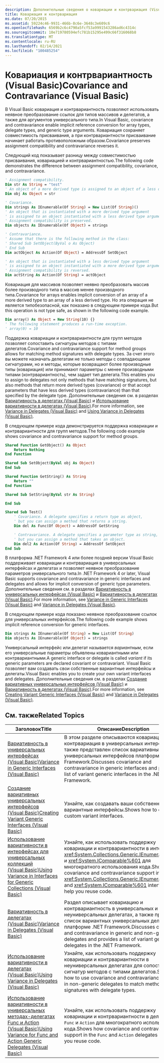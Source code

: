 ```yaml
---
description: Дополнительные сведения о ковариации и контрвариация (Visual Basic)
title: Ковариация и контрвариация
ms.date: 07/20/2015
ms.assetid: 59224c46-9931-466b-8c6e-3648c3e609c6
ms.openlocfilehash: 6569b2c6c4790a5fcf53a9991543286ad6c4314c
ms.sourcegitcommit: 10e719780594efc781b15295e499c66f316068b8
ms.translationtype: MT
ms.contentlocale: ru-RU
ms.lasthandoff: 02/14/2021
ms.locfileid: "100485254"
---
```

# <a name="covariance-and-contravariance-visual-basic"></a><span data-ttu-id="43843-103">Ковариация и контрвариантность (Visual Basic)</span><span class="sxs-lookup"><span data-stu-id="43843-103">Covariance and Contravariance (Visual Basic)</span></span>

<span data-ttu-id="43843-104">В Visual Basic ковариация и контрвариантность позволяют использовать неявное преобразование ссылок для типов массивов и делегатов, а также для аргументов универсального типа.</span><span class="sxs-lookup"><span data-stu-id="43843-104">In Visual Basic, covariance and contravariance enable implicit reference conversion for array types, delegate types, and generic type arguments.</span></span> <span data-ttu-id="43843-105">Ковариация сохраняет совместимость присваивания, а при контрвариантности присваивание начинает работать противоположным образом.</span><span class="sxs-lookup"><span data-stu-id="43843-105">Covariance preserves assignment compatibility and contravariance reverses it.</span></span>

<span data-ttu-id="43843-106">Следующий код показывает разницу между совместимостью присваивания, ковариацией и контрвариантностью.</span><span class="sxs-lookup"><span data-stu-id="43843-106">The following code demonstrates the difference between assignment compatibility, covariance, and contravariance.</span></span>

```vb
' Assignment compatibility.
Dim str As String = "test"
' An object of a more derived type is assigned to an object of a less derived type.
Dim obj As Object = str

' Covariance.
Dim strings As IEnumerable(Of String) = New List(Of String)()
' An object that is instantiated with a more derived type argument
' is assigned to an object instantiated with a less derived type argument.
' Assignment compatibility is preserved.
Dim objects As IEnumerable(Of Object) = strings

' Contravariance.
' Assume that there is the following method in the class:
' Shared Sub SetObject(ByVal o As Object)
' End Sub
Dim actObject As Action(Of Object) = AddressOf SetObject

' An object that is instantiated with a less derived type argument
' is assigned to an object instantiated with a more derived type argument.
' Assignment compatibility is reversed.
Dim actString As Action(Of String) = actObject
```

<span data-ttu-id="43843-107">Ковариация для массивов позволяет неявно преобразовать массив более производного типа в массив менее производного типа.</span><span class="sxs-lookup"><span data-stu-id="43843-107">Covariance for arrays enables implicit conversion of an array of a more derived type to an array of a less derived type.</span></span> <span data-ttu-id="43843-108">Но эта операция не является типобезопасной, как показано в следующем примере кода.</span><span class="sxs-lookup"><span data-stu-id="43843-108">But this operation is not type safe, as shown in the following code example.</span></span>

```vb
Dim array() As Object = New String(10) {}
' The following statement produces a run-time exception.
' array(0) = 10
```

<span data-ttu-id="43843-109">Поддержка ковариации и контрвариантности для групп методов позволяет сопоставить сигнатуры методов с типами делегатов.</span><span class="sxs-lookup"><span data-stu-id="43843-109">Covariance and contravariance support for method groups allows for matching method signatures with delegate types.</span></span> <span data-ttu-id="43843-110">За счет этого вы можете назначать делегатам не только методы с совпадающими сигнатурами, но и методы, которые возвращают более производные типы (ковариация) или принимают параметры с менее производными типами (контрвариантность), чем задает тип делегата.</span><span class="sxs-lookup"><span data-stu-id="43843-110">This enables you to assign to delegates not only methods that have matching signatures, but also methods that return more derived types (covariance) or that accept parameters that have less derived types (contravariance) than that specified by the delegate type.</span></span> <span data-ttu-id="43843-111">Дополнительные сведения см. в разделах [Вариативность в делегатах (Visual Basic)](variance-in-delegates.md) и [Использование вариативности в делегатах (Visual Basic)](using-variance-in-delegates.md).</span><span class="sxs-lookup"><span data-stu-id="43843-111">For more information, see [Variance in Delegates (Visual Basic)](variance-in-delegates.md) and [Using Variance in Delegates (Visual Basic)](using-variance-in-delegates.md).</span></span>

<span data-ttu-id="43843-112">В следующем примере кода демонстрируется поддержка ковариации и контрвариантности для групп методов.</span><span class="sxs-lookup"><span data-stu-id="43843-112">The following code example shows covariance and contravariance support for method groups.</span></span>

```vb
Shared Function GetObject() As Object
    Return Nothing
End Function

Shared Sub SetObject(ByVal obj As Object)
End Sub

Shared Function GetString() As String
    Return ""
End Function

Shared Sub SetString(ByVal str As String)

End Sub

Shared Sub Test()
    ' Covariance. A delegate specifies a return type as object,
    ' but you can assign a method that returns a string.
    Dim del As Func(Of Object) = AddressOf GetString

    ' Contravariance. A delegate specifies a parameter type as string,
    ' but you can assign a method that takes an object.
    Dim del2 As Action(Of String) = AddressOf SetObject
End Sub
```

<span data-ttu-id="43843-113">В платформа .NET Framework 4 или более поздней версии Visual Basic поддерживает ковариации и контрвариация в универсальных интерфейсах и делегатах и позволяет неявное преобразование параметров универсального типа.</span><span class="sxs-lookup"><span data-stu-id="43843-113">In .NET Framework 4 or later, Visual Basic supports covariance and contravariance in generic interfaces and delegates and allows for implicit conversion of generic type parameters.</span></span> <span data-ttu-id="43843-114">Дополнительные сведения см. в разделах [Вариативность в универсальных интерфейсах (Visual Basic)](variance-in-generic-interfaces.md) и [Вариативность в делегатах (Visual Basic)](variance-in-delegates.md).</span><span class="sxs-lookup"><span data-stu-id="43843-114">For more information, see [Variance in Generic Interfaces (Visual Basic)](variance-in-generic-interfaces.md) and [Variance in Delegates (Visual Basic)](variance-in-delegates.md).</span></span>

<span data-ttu-id="43843-115">В следующем примере кода показано неявное преобразование ссылок для универсальных интерфейсов.</span><span class="sxs-lookup"><span data-stu-id="43843-115">The following code example shows implicit reference conversion for generic interfaces.</span></span>

```vb
Dim strings As IEnumerable(Of String) = New List(Of String)
Dim objects As IEnumerable(Of Object) = strings
```

<span data-ttu-id="43843-116">Универсальный интерфейс или делегат называется *вариантным*, если его универсальные параметры объявлены ковариантными или контрвариантными.</span><span class="sxs-lookup"><span data-stu-id="43843-116">A generic interface or delegate is called *variant* if its generic parameters are declared covariant or contravariant.</span></span> <span data-ttu-id="43843-117">Visual Basic позволяет вам создавать свои собственные вариантные интерфейсы и делегаты.</span><span class="sxs-lookup"><span data-stu-id="43843-117">Visual Basic enables you to create your own variant interfaces and delegates.</span></span> <span data-ttu-id="43843-118">Дополнительные сведения см. в разделах [Создание вариативных универсальных интерфейсов (Visual Basic)](creating-variant-generic-interfaces.md) и [Вариативность в делегатах (Visual Basic)](variance-in-delegates.md).</span><span class="sxs-lookup"><span data-stu-id="43843-118">For more information, see [Creating Variant Generic Interfaces (Visual Basic)](creating-variant-generic-interfaces.md) and [Variance in Delegates (Visual Basic)](variance-in-delegates.md).</span></span>

## <a name="related-topics"></a><span data-ttu-id="43843-119">См. также</span><span class="sxs-lookup"><span data-stu-id="43843-119">Related Topics</span></span>

|<span data-ttu-id="43843-120">Заголовок</span><span class="sxs-lookup"><span data-stu-id="43843-120">Title</span></span>|<span data-ttu-id="43843-121">Описание</span><span class="sxs-lookup"><span data-stu-id="43843-121">Description</span></span>|
|-----------|-----------------|
|[<span data-ttu-id="43843-122">Вариативность в универсальных интерфейсах (Visual Basic)</span><span class="sxs-lookup"><span data-stu-id="43843-122">Variance in Generic Interfaces (Visual Basic)</span></span>](variance-in-generic-interfaces.md)|<span data-ttu-id="43843-123">В этом разделе описываются ковариация и контрвариация в универсальных интерфейсах, а также представлен список вариативных универсальных интерфейсов платформы .NET Framework.</span><span class="sxs-lookup"><span data-stu-id="43843-123">Discusses covariance and contravariance in generic interfaces and provides a list of variant generic interfaces in the .NET Framework.</span></span>|
|[<span data-ttu-id="43843-124">Создание вариативных универсальных интерфейсов (Visual Basic)</span><span class="sxs-lookup"><span data-stu-id="43843-124">Creating Variant Generic Interfaces (Visual Basic)</span></span>](creating-variant-generic-interfaces.md)|<span data-ttu-id="43843-125">Узнайте, как создавать ваши собственные вариантные интерфейсы.</span><span class="sxs-lookup"><span data-stu-id="43843-125">Shows how to create custom variant interfaces.</span></span>|
|[<span data-ttu-id="43843-126">Использование вариативности в интерфейсах для универсальных коллекций (Visual Basic)</span><span class="sxs-lookup"><span data-stu-id="43843-126">Using Variance in Interfaces for Generic Collections (Visual Basic)</span></span>](using-variance-in-interfaces-for-generic-collections.md)|<span data-ttu-id="43843-127">Узнайте, как использовать поддержку ковариации и контрвариантности в интерфейсах <xref:System.Collections.Generic.IEnumerable%601> и <xref:System.IComparable%601> для многократного использования кода.</span><span class="sxs-lookup"><span data-stu-id="43843-127">Shows how covariance and contravariance support in the <xref:System.Collections.Generic.IEnumerable%601> and <xref:System.IComparable%601> interfaces can help you reuse code.</span></span>|
|[<span data-ttu-id="43843-128">Вариативность в делегатах (Visual Basic)</span><span class="sxs-lookup"><span data-stu-id="43843-128">Variance in Delegates (Visual Basic)</span></span>](variance-in-delegates.md)|<span data-ttu-id="43843-129">Раздел описывает ковариацию и контрвариантность в универсальных и неуниверсальных делегатах, а также приводит список вариантных универсальных делегатов в платформе .NET Framework.</span><span class="sxs-lookup"><span data-stu-id="43843-129">Discusses covariance and contravariance in generic and non-generic delegates and provides a list of variant generic delegates in the .NET Framework.</span></span>|
|[<span data-ttu-id="43843-130">Использование вариативности в делегатах (Visual Basic)</span><span class="sxs-lookup"><span data-stu-id="43843-130">Using Variance in Delegates (Visual Basic)</span></span>](using-variance-in-delegates.md)|<span data-ttu-id="43843-131">Узнайте, как использовать поддержку ковариации и контрвариантности в неуниверсальных делегатах для сопоставления сигнатур методов с типами делегатов.</span><span class="sxs-lookup"><span data-stu-id="43843-131">Shows how to use covariance and contravariance support in non-generic delegates to match method signatures with delegate types.</span></span>|
|[<span data-ttu-id="43843-132">Использование вариативности в универсальных методах-делегатах Func и Action (Visual Basic)</span><span class="sxs-lookup"><span data-stu-id="43843-132">Using Variance for Func and Action Generic Delegates (Visual Basic)</span></span>](using-variance-for-func-and-action-generic-delegates.md)|<span data-ttu-id="43843-133">Узнайте, как использовать поддержку ковариации и контрвариантности в делегатах `Func` и `Action` для многократного использования кода.</span><span class="sxs-lookup"><span data-stu-id="43843-133">Shows how covariance and contravariance support in the `Func` and `Action` delegates can help you reuse code.</span></span>|
